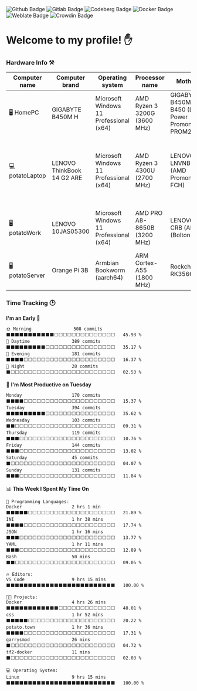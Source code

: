 <div id="badges">
  <img src="https://img.shields.io/badge/github-gray?style=for-the-badge&logo=github&logoColor=white" alt="Github Badge"/>
  <img src="https://img.shields.io/badge/gitlab-orange?style=for-the-badge&logo=gitlab&logoColor=white" alt="Gitlab Badge"/>
  <img src="https://img.shields.io/badge/codeberg-blue?style=for-the-badge&logo=codeberg&logoColor=white" alt="Codeberg Badge"/>
  <img src="https://img.shields.io/badge/docker-blue?style=for-the-badge&logo=docker&logoColor=white" alt="Docker Badge"/>
  <img src="https://img.shields.io/badge/weblate-green?style=for-the-badge&logo=weblate&logoColor=white" alt="Weblate Badge"/>
  <img src="https://img.shields.io/badge/crowdin-greenblue?style=for-the-badge&logo=crowdin&logoColor=white" alt="Crowdin Badge"/>
</div>
<!-- <img src="https://komarev.com/ghpvc/?username=ponfertato&style=flat-square&color=blue" alt=""/> -->

# Welcome to my profile! ✋

### Hardware Info ⚒️

<!--START_SECTION:hardware-->

| Computer name   | Computer brand             | Operating system                        | Processor name               | Motherboard                                                 | Total memory                          | Disks                                                                                                          |
| --------------- | -------------------------- | --------------------------------------- | ---------------------------- | ----------------------------------------------------------- | ------------------------------------- | -------------------------------------------------------------------------------------------------------------- |
| 🖥️ HomePC      | GIGABYTE B450M H           | Microsoft Windows 11 Professional (x64) | AMD Ryzen 3 3200G (3600 MHz) | GIGABYTE B450M H (AMD B450 (Low-Power Promontory PROM26.A)) | 8 GBytes (1330.9 MHz \| 16-18-18-35)  | (S)ATA/ATAPI: CT240BX500SSD1 (240 GBytes), TOSHIBA DT01ACA050 (500 GBytes 7200 RPM)                            |
| 💻 potatoLaptop | LENOVO ThinkBook 14 G2 ARE | Microsoft Windows 11 Professional (x64) | AMD Ryzen 3 4300U (2700 MHz) | LENOVO LNVNB161216 (AMD Promontory/Bixby FCH)               | 24 GBytes (1597.1 MHz \| 22-22-22-52) | (S)ATA/ATAPI: SAMSUNG MZALQ256HAJD-000L2 (256 GBytes); NVMe: Seagate ST2000LM007-1R8174 (2000 GBytes 5400 RPM) |
| 🖥️ potatoWork  | LENOVO 10JAS05300          | Microsoft Windows 11 Professional (x64) | AMD PRO A8-8650B (3200 MHz)  | LENOVO Bantry CRB (AMD A78 (Bolton-D3))                     | 12 GBytes (1066.7 MHz \| 9-9-9-24)    | (S)ATA/ATAPI: GIGABYTE GP-GSTFS31120GNTD (120 GBytes)                                                          |
| 🖥 potatoServer | Orange Pi 3B               | Armbian Bookworm (aarch64)              | ARM Cortex-A55 (1800 MHz)    | Rockchip RK3566 OPi 3B                                      | 8 GBytes                              | SD/MMC: A3A561 (64 GBytes)                                                                                     |

<!--END_SECTION:hardware-->

### Time Tracking 🕑

<!--START_SECTION:waka-->
**I'm an Early 🐤** 

```text
🌞 Morning                508 commits         ⬛⬛⬛⬛⬛⬛⬛⬛⬛⬛⬛⬜⬜⬜⬜⬜⬜⬜⬜⬜⬜⬜⬜⬜⬜   45.93 % 
🌆 Daytime                389 commits         ⬛⬛⬛⬛⬛⬛⬛⬛⬛⬜⬜⬜⬜⬜⬜⬜⬜⬜⬜⬜⬜⬜⬜⬜⬜   35.17 % 
🌃 Evening                181 commits         ⬛⬛⬛⬛⬜⬜⬜⬜⬜⬜⬜⬜⬜⬜⬜⬜⬜⬜⬜⬜⬜⬜⬜⬜⬜   16.37 % 
🌙 Night                  28 commits          ⬛⬜⬜⬜⬜⬜⬜⬜⬜⬜⬜⬜⬜⬜⬜⬜⬜⬜⬜⬜⬜⬜⬜⬜⬜   02.53 % 
```
📅 **I'm Most Productive on Tuesday** 

```text
Monday                   170 commits         ⬛⬛⬛⬛⬜⬜⬜⬜⬜⬜⬜⬜⬜⬜⬜⬜⬜⬜⬜⬜⬜⬜⬜⬜⬜   15.37 % 
Tuesday                  394 commits         ⬛⬛⬛⬛⬛⬛⬛⬛⬛⬜⬜⬜⬜⬜⬜⬜⬜⬜⬜⬜⬜⬜⬜⬜⬜   35.62 % 
Wednesday                103 commits         ⬛⬛⬜⬜⬜⬜⬜⬜⬜⬜⬜⬜⬜⬜⬜⬜⬜⬜⬜⬜⬜⬜⬜⬜⬜   09.31 % 
Thursday                 119 commits         ⬛⬛⬛⬜⬜⬜⬜⬜⬜⬜⬜⬜⬜⬜⬜⬜⬜⬜⬜⬜⬜⬜⬜⬜⬜   10.76 % 
Friday                   144 commits         ⬛⬛⬛⬜⬜⬜⬜⬜⬜⬜⬜⬜⬜⬜⬜⬜⬜⬜⬜⬜⬜⬜⬜⬜⬜   13.02 % 
Saturday                 45 commits          ⬛⬜⬜⬜⬜⬜⬜⬜⬜⬜⬜⬜⬜⬜⬜⬜⬜⬜⬜⬜⬜⬜⬜⬜⬜   04.07 % 
Sunday                   131 commits         ⬛⬛⬛⬜⬜⬜⬜⬜⬜⬜⬜⬜⬜⬜⬜⬜⬜⬜⬜⬜⬜⬜⬜⬜⬜   11.84 % 
```


📊 **This Week I Spent My Time On** 

```text
💬 Programming Languages: 
Docker                   2 hrs 1 min         ⬛⬛⬛⬛⬛⬜⬜⬜⬜⬜⬜⬜⬜⬜⬜⬜⬜⬜⬜⬜⬜⬜⬜⬜⬜   21.89 % 
INI                      1 hr 38 mins        ⬛⬛⬛⬛⬜⬜⬜⬜⬜⬜⬜⬜⬜⬜⬜⬜⬜⬜⬜⬜⬜⬜⬜⬜⬜   17.74 % 
JSON                     1 hr 16 mins        ⬛⬛⬛⬜⬜⬜⬜⬜⬜⬜⬜⬜⬜⬜⬜⬜⬜⬜⬜⬜⬜⬜⬜⬜⬜   13.77 % 
YAML                     1 hr 11 mins        ⬛⬛⬛⬜⬜⬜⬜⬜⬜⬜⬜⬜⬜⬜⬜⬜⬜⬜⬜⬜⬜⬜⬜⬜⬜   12.89 % 
Bash                     50 mins             ⬛⬛⬜⬜⬜⬜⬜⬜⬜⬜⬜⬜⬜⬜⬜⬜⬜⬜⬜⬜⬜⬜⬜⬜⬜   09.05 % 

🔥 Editors: 
VS Code                  9 hrs 15 mins       ⬛⬛⬛⬛⬛⬛⬛⬛⬛⬛⬛⬛⬛⬛⬛⬛⬛⬛⬛⬛⬛⬛⬛⬛⬛   100.00 % 

🐱‍💻 Projects: 
Docker                   4 hrs 26 mins       ⬛⬛⬛⬛⬛⬛⬛⬛⬛⬛⬛⬛⬜⬜⬜⬜⬜⬜⬜⬜⬜⬜⬜⬜⬜   48.01 % 
css                      1 hr 52 mins        ⬛⬛⬛⬛⬛⬜⬜⬜⬜⬜⬜⬜⬜⬜⬜⬜⬜⬜⬜⬜⬜⬜⬜⬜⬜   20.22 % 
potato.town              1 hr 36 mins        ⬛⬛⬛⬛⬜⬜⬜⬜⬜⬜⬜⬜⬜⬜⬜⬜⬜⬜⬜⬜⬜⬜⬜⬜⬜   17.31 % 
garrysmod                26 mins             ⬛⬜⬜⬜⬜⬜⬜⬜⬜⬜⬜⬜⬜⬜⬜⬜⬜⬜⬜⬜⬜⬜⬜⬜⬜   04.72 % 
tf2-docker               11 mins             ⬛⬜⬜⬜⬜⬜⬜⬜⬜⬜⬜⬜⬜⬜⬜⬜⬜⬜⬜⬜⬜⬜⬜⬜⬜   02.03 % 

💻 Operating System: 
Linux                    9 hrs 15 mins       ⬛⬛⬛⬛⬛⬛⬛⬛⬛⬛⬛⬛⬛⬛⬛⬛⬛⬛⬛⬛⬛⬛⬛⬛⬛   100.00 % 
```


<!--END_SECTION:waka-->
